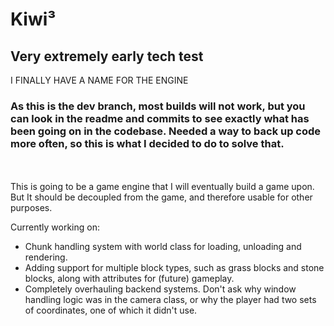 # Kiwi³
## Very extremely early tech test

I FINALLY HAVE A NAME FOR THE ENGINE

### As this is the dev branch, most builds will not work, but you can look in the readme and commits to see exactly what has been going on in the codebase. Needed a way to back up code more often, so this is what I decided to do to solve that.
<br/>
<br/>
This is going to be a game engine that I will eventually build a game upon.
But It should be decoupled from the game, and therefore usable for other purposes.

Currently working on:
- Chunk handling system with world class for loading, unloading and rendering.
- Adding support for multiple block types, such as grass blocks and stone blocks, along with attributes for (future) gameplay.
- Completely overhauling backend systems. Don't ask why window handling logic was in the camera class, or why the player had two sets of coordinates, one of which it didn't use.
